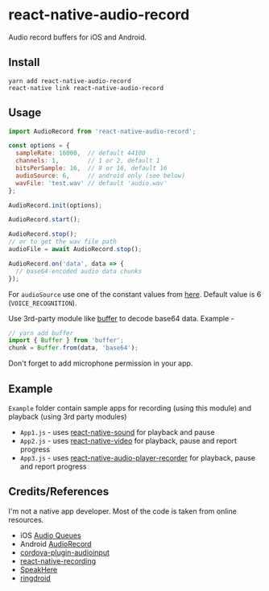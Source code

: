 
# react-native-audio-record
Audio record buffers for iOS and Android.

## Install
```
yarn add react-native-audio-record
react-native link react-native-audio-record
```

## Usage
```js
import AudioRecord from 'react-native-audio-record';

const options = {
  sampleRate: 16000,  // default 44100
  channels: 1,        // 1 or 2, default 1
  bitsPerSample: 16,  // 8 or 16, default 16
  audioSource: 6,     // android only (see below)
  wavFile: 'test.wav' // default 'audio.wav'
};

AudioRecord.init(options);

AudioRecord.start();

AudioRecord.stop();
// or to get the wav file path
audioFile = await AudioRecord.stop();

AudioRecord.on('data', data => {
  // base64-encoded audio data chunks
});
```

For `audioSource` use one of the constant values from [here](https://developer.android.com/reference/android/media/MediaRecorder.AudioSource). Default value is 6 (`VOICE_RECOGNITION`).

Use 3rd-party module like [buffer](https://www.npmjs.com/package/buffer) to decode base64 data. Example -
```js
// yarn add buffer
import { Buffer } from 'buffer';
chunk = Buffer.from(data, 'base64');
```
Don't forget to add microphone permission in your app.

## Example
`Example` folder contain sample apps for recording (using this module) and playback (using 3rd party modules)
- `App1.js` - uses [react-native-sound](https://github.com/zmxv/react-native-sound) for playback and pause
- `App2.js` - uses [react-native-video](https://github.com/react-native-community/react-native-video) for playback, pause and report progress
- `App3.js` - uses [react-native-audio-player-recorder](https://github.com/Shinetechchina/react-native-audio-player-recorder) for playback, pause and report progress

## Credits/References
I'm not a native app developer. Most of the code is taken from online resources.
- iOS [Audio Queues](https://developer.apple.com/library/content/documentation/MusicAudio/Conceptual/AudioQueueProgrammingGuide)
- Android [AudioRecord](https://developer.android.com/reference/android/media/AudioRecord.html)
- [cordova-plugin-audioinput](https://github.com/edimuj/cordova-plugin-audioinput)
- [react-native-recording](https://github.com/qiuxiang/react-native-recording)
- [SpeakHere](https://github.com/shaojiankui/SpeakHere)
- [ringdroid](https://github.com/google/ringdroid)
